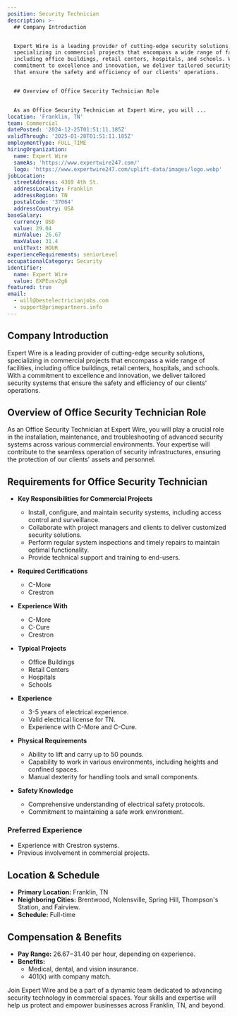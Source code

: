 ```yaml
---
position: Security Technician
description: >-
  ## Company Introduction


  Expert Wire is a leading provider of cutting-edge security solutions,
  specializing in commercial projects that encompass a wide range of facilities,
  including office buildings, retail centers, hospitals, and schools. With a
  commitment to excellence and innovation, we deliver tailored security systems
  that ensure the safety and efficiency of our clients' operations.


  ## Overview of Office Security Technician Role


  As an Office Security Technician at Expert Wire, you will ...
location: 'Franklin, TN'
team: Commercial
datePosted: '2024-12-25T01:51:11.185Z'
validThrough: '2025-01-28T01:51:11.185Z'
employmentType: FULL_TIME
hiringOrganization:
  name: Expert Wire
  sameAs: 'https://www.expertwire247.com/'
  logo: 'https://www.expertwire247.com/uplift-data/images/logo.webp'
jobLocation:
  streetAddress: 4369 4th St.
  addressLocality: Franklin
  addressRegion: TN
  postalCode: '37064'
  addressCountry: USA
baseSalary:
  currency: USD
  value: 29.04
  minValue: 26.67
  maxValue: 31.4
  unitText: HOUR
experienceRequirements: seniorLevel
occupationalCategory: Security
identifier:
  name: Expert Wire
  value: EXPEusv2g6
featured: true
email:
  - will@bestelectricianjobs.com
  - support@primepartners.info
---
```




## Company Introduction

Expert Wire is a leading provider of cutting-edge security solutions, specializing in commercial projects that encompass a wide range of facilities, including office buildings, retail centers, hospitals, and schools. With a commitment to excellence and innovation, we deliver tailored security systems that ensure the safety and efficiency of our clients' operations.

## Overview of Office Security Technician Role

As an Office Security Technician at Expert Wire, you will play a crucial role in the installation, maintenance, and troubleshooting of advanced security systems across various commercial environments. Your expertise will contribute to the seamless operation of security infrastructures, ensuring the protection of our clients' assets and personnel.

## Requirements for Office Security Technician

- **Key Responsibilities for Commercial Projects**
  - Install, configure, and maintain security systems, including access control and surveillance.
  - Collaborate with project managers and clients to deliver customized security solutions.
  - Perform regular system inspections and timely repairs to maintain optimal functionality.
  - Provide technical support and training to end-users.

- **Required Certifications**
  - C-More
  - Crestron

- **Experience With**
  - C-More
  - C-Cure
  - Crestron

- **Typical Projects**
  - Office Buildings
  - Retail Centers
  - Hospitals
  - Schools

- **Experience**
  - 3-5 years of electrical experience.
  - Valid electrical license for TN.
  - Experience with C-More and C-Cure.

- **Physical Requirements**
  - Ability to lift and carry up to 50 pounds.
  - Capability to work in various environments, including heights and confined spaces.
  - Manual dexterity for handling tools and small components.

- **Safety Knowledge**
  - Comprehensive understanding of electrical safety protocols.
  - Commitment to maintaining a safe work environment.

### Preferred Experience

- Experience with Crestron systems.
- Previous involvement in commercial projects.

## Location & Schedule

- **Primary Location:** Franklin, TN
- **Neighboring Cities:** Brentwood, Nolensville, Spring Hill, Thompson's Station, and Fairview.
- **Schedule:** Full-time

## Compensation & Benefits

- **Pay Range:** $26.67-$31.40 per hour, depending on experience.
- **Benefits:**
  - Medical, dental, and vision insurance.
  - 401(k) with company match.

Join Expert Wire and be a part of a dynamic team dedicated to advancing security technology in commercial spaces. Your skills and expertise will help us protect and empower businesses across Franklin, TN, and beyond.
